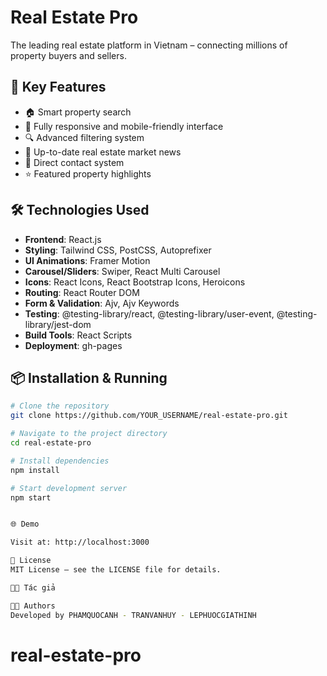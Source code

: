 # Real Estate Pro

The leading real estate platform in Vietnam – connecting millions of property buyers and sellers.

## 🚀 Key Features

- 🏠 Smart property search
- 📱 Fully responsive and mobile-friendly interface
- 🔍 Advanced filtering system
- 📰 Up-to-date real estate market news
- 💬 Direct contact system
- ⭐ Featured property highlights

## 🛠️ Technologies Used

- **Frontend**: React.js
- **Styling**: Tailwind CSS, PostCSS, Autoprefixer
- **UI Animations**: Framer Motion
- **Carousel/Sliders**: Swiper, React Multi Carousel
- **Icons**: React Icons, React Bootstrap Icons, Heroicons
- **Routing**: React Router DOM
- **Form & Validation**: Ajv, Ajv Keywords
- **Testing**: @testing-library/react, @testing-library/user-event, @testing-library/jest-dom
- **Build Tools**: React Scripts
- **Deployment**: gh-pages

## 📦 Installation & Running

```bash
# Clone the repository
git clone https://github.com/YOUR_USERNAME/real-estate-pro.git

# Navigate to the project directory
cd real-estate-pro

# Install dependencies
npm install

# Start development server
npm start


🌐 Demo

Visit at: http://localhost:3000

📝 License
MIT License – see the LICENSE file for details.

👨‍💻 Tác giả

👨‍💻 Authors
Developed by PHAMQUOCANH - TRANVANHUY - LEPHUOCGIATHINH
```
# real-estate-pro
